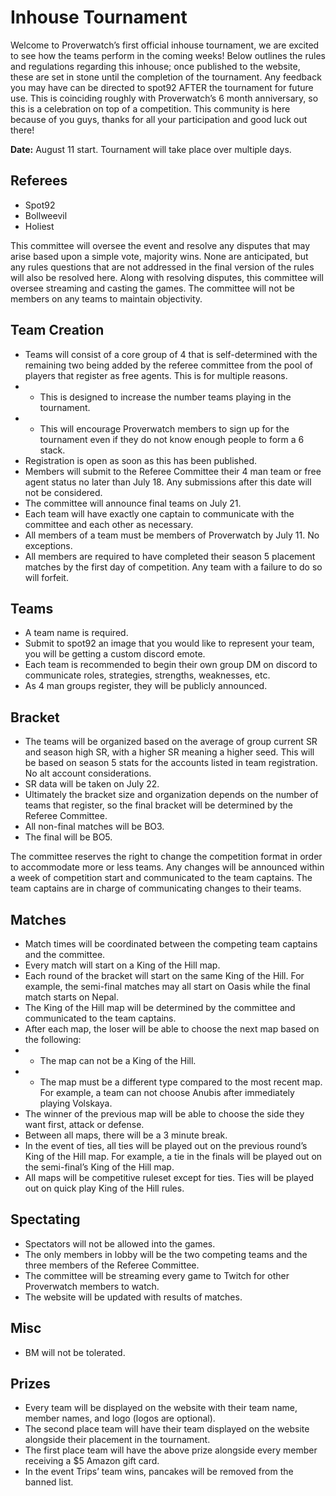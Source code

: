 # Inhouse Tournament

Welcome to Proverwatch’s first official inhouse tournament, we are excited to see how the teams perform in the coming weeks! Below outlines the rules and regulations regarding this inhouse; once published to the website, these are set in stone until the completion of the tournament. Any feedback you may have can be directed to spot92 AFTER the tournament for future use. This is coinciding roughly with Proverwatch’s 6 month anniversary, so this is a celebration on top of a competition. This community is here because of you guys, thanks for all your participation and good luck out there!

**Date:** August 11 start. Tournament will take place over multiple days.

## Referees
- Spot92
- Bollweevil
- Holiest

This committee will oversee the event and resolve any disputes that may arise based upon a simple vote, majority wins. None are anticipated, but any rules questions that are not addressed in the final version of the rules will also be resolved here. Along with resolving disputes, this committee will oversee streaming and casting the games. The committee will not be members on any teams to maintain objectivity.

## Team Creation

- Teams will consist of a core group of 4 that is self-determined with the remaining two being added by the referee committee from the pool of players that register as free agents. This is for multiple reasons.
- - This is designed to increase the number teams playing in the tournament.
- - This will encourage Proverwatch members to sign up for the tournament even if they do not know enough people to form a 6 stack.
- Registration is open as soon as this has been published.
- Members will submit to the Referee Committee their 4 man team or free agent status no later than July 18. Any submissions after this date will not be considered.
- The committee will announce final teams on July 21.
- Each team will have exactly one captain to communicate with the committee and each other as necessary.
- All members of a team must be members of Proverwatch by July 11. No exceptions.
- All members are required to have completed their season 5 placement matches by the first day of competition. Any team with a failure to do so will forfeit.

## Teams
- A team name is required.
- Submit to spot92 an image that you would like to represent your team, you will be getting a custom discord emote.
- Each team is recommended to begin their own group DM on discord to communicate roles, strategies, strengths, weaknesses, etc.
- As 4 man groups register, they will be publicly announced.

## Bracket
- The teams will be organized based on the average of group current SR and season high SR, with a higher SR meaning a higher seed. This will be based on season 5 stats for the accounts listed in team registration. No alt account considerations.
- SR data will be taken on July 22.
- Ultimately the bracket size and organization depends on the number of teams that register, so the final bracket will be determined by the Referee Committee.
- All non-final matches will be BO3.
- The final will be BO5.

The committee reserves the right to change the competition format in order to accommodate more or less teams. Any changes will be announced within a week of competition start and communicated to the team captains. The team captains are in charge of communicating changes to their teams.

## Matches
- Match times will be coordinated between the competing team captains and the committee.
- Every match will start on a King of the Hill map.
- Each round of the bracket will start on the same King of the Hill. For example, the semi-final matches may all start on Oasis while the final match starts on Nepal.
- The King of the Hill map will be determined by the committee and communicated to the team captains.
- After each map, the loser will be able to choose the next map based on the following:
- - The map can not be a King of the Hill.
- - The map must be a different type compared to the most recent map. For example, a team can not choose Anubis after immediately playing Volskaya.
- The winner of the previous map will be able to choose the side they want first, attack or defense.
- Between all maps, there will be a 3 minute break.
- In the event of ties, all ties will be played out on the previous round’s King of the Hill map. For example, a tie in the finals will be played out on the semi-final’s King of the Hill map.
- All maps will be competitive ruleset except for ties. Ties will be played out on quick play King of the Hill rules.

## Spectating
- Spectators will not be allowed into the games.
- The only members in lobby will be the two competing teams and the three members of the Referee Committee.
- The committee will be streaming every game to Twitch for other Proverwatch members to watch.
- The website will be updated with results of matches.

## Misc
- BM will not be tolerated.

## Prizes
- Every team will be displayed on the website with their team name, member names, and logo (logos are optional).
- The second place team will have their team displayed on the website alongside their placement in the tournament.
- The first place team will have the above prize alongside every member receiving a $5 Amazon gift card.
- In the event Trips’ team wins, pancakes will be removed from the banned list.

